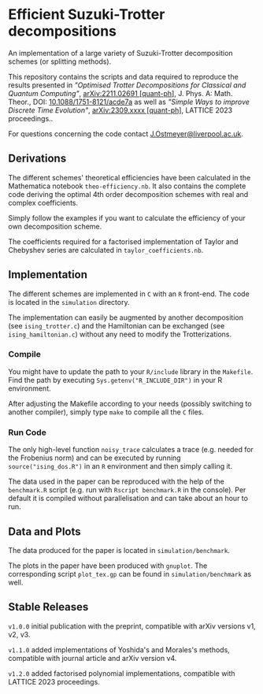# Efficient Suzuki-Trotter decompositions

An implementation of a large variety of Suzuki-Trotter decomposition schemes (or splitting methods).

This repository contains the scripts and data required to reproduce the results presented in *"Optimised Trotter Decompositions for Classical and Quantum Computing"*, [arXiv:2211.02691 [quant-ph]](https://arxiv.org/abs/2211.02691), J. Phys. A: Math. Theor., DOI: [10.1088/1751-8121/acde7a](https://doi.org/10.1088/1751-8121/acde7a) as well as *"Simple Ways to improve Discrete Time Evolution"*, [arXiv:2309.xxxx [quant-ph]](https://arxiv.org/abs/2309.xxxxx), LATTICE 2023 proceedings..

For questions concerning the code contact [J.Ostmeyer@liverpool.ac.uk](mailto:J.Ostmeyer@liverpool.ac.uk).

## Derivations

The different schemes' theoretical efficiencies have been calculated in the Mathematica notebook `theo-efficiency.nb`. It also contains the complete code deriving the optimal 4th order decomposition schemes with real and complex coefficients.

Simply follow the examples if you want to calculate the efficiency of your own decomposition scheme.

The coefficients required for a factorised implementation of Taylor and Chebyshev series are calculated in `taylor_coefficients.nb`.

## Implementation

The different schemes are implemented in `C` with an `R` front-end. The code is located in the `simulation` directory.

The implementation can easily be augmented by another decomposition (see `ising_trotter.c`) and the Hamiltonian can be exchanged (see `ising_hamiltonian.c`) without any need to modify the Trotterizations.

### Compile
You might have to update the path to your `R/include` library in the `Makefile`. Find the path by executing `Sys.getenv("R_INCLUDE_DIR")` in your R environment.

After adjusting the Makefile according to your needs (possibly switching to another compiler), simply type `make` to compile all the `C` files.

### Run Code
The only high-level function `noisy_trace` calculates a trace (e.g. needed for the Frobenius norm) and can be executed by running `source("ising_dos.R")` in an `R` environment and then simply calling it.

The data used in the paper can be reproduced with the help of the `benchmark.R` script (e.g. run with `Rscript benchmark.R` in the console). Per default it is compiled without parallelisation and can take about an hour to run.

## Data and Plots

The data produced for the paper is located in `simulation/benchmark`.

The plots in the paper have been produced with `gnuplot`. The corresponding script `plot_tex.gp` can be found in `simulation/benchmark` as well.

## Stable Releases

`v1.0.0` initial publication with the preprint, compatible with arXiv versions v1, v2, v3.

`v1.1.0` added implementations of Yoshida's and Morales's methods, compatible with journal article and arXiv version v4.

`v1.2.0` added factorised polynomial implementations, compatible with LATTICE 2023 proceedings.
